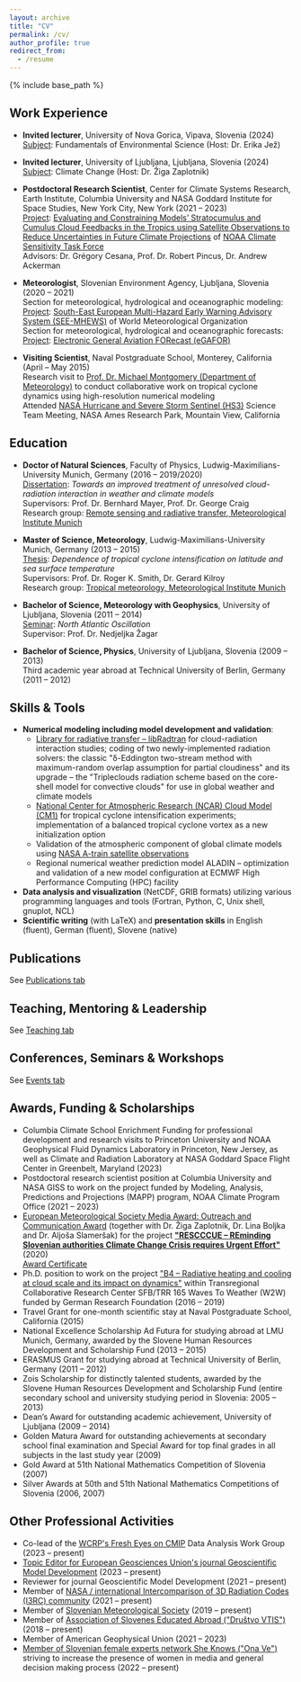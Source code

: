 ```yaml
---
layout: archive
title: "CV"
permalink: /cv/
author_profile: true
redirect_from:
  - /resume
---
```


{% include base_path %}

## Work Experience
* **Invited lecturer**, University of Nova Gorica, Vipava, Slovenia (2024)<br/> 
<ins>Subject</ins>: Fundamentals of Environmental Science (Host: Dr. Erika Jež)<br/>

* **Invited lecturer**, University of Ljubljana, Ljubljana, Slovenia (2024)<br/> 
<ins>Subject</ins>: Climate Change (Host: Dr. Žiga Zaplotnik)<br/>

* **Postdoctoral Research Scientist**, Center for Climate Systems Research, Earth Institute, Columbia University and NASA Goddard Institute for Space Studies, New York City, New York (2021 – 2023)<br/> 
<ins>Project</ins>: [Evaluating and Constraining Models’ Stratocumulus and Cumulus Cloud Feedbacks in the Tropics using Satellite Observations to Reduce Uncertainties in Future Climate Projections](https://www.earth.columbia.edu/projects/view/2203) of [NOAA Climate Sensitivity Task Force](https://cpo.noaa.gov/divisions-programs/earth-system-science-and-modeling-division/modeling-analysis-predictions-and-projections/task-forces/climate-sensitivity-task-force-2020-2023/)<br/>
Advisors: Dr. Grégory Cesana, Prof. Dr. Robert Pincus, Dr. Andrew Ackerman

* **Meteorologist**, Slovenian Environment Agency, Ljubljana, Slovenia (2020 – 2021)<br/> 
Section for meteorological, hydrological and oceanographic modeling:<br/>
<ins>Project</ins>: [South-East European Multi-Hazard Early Warning Advisory System (SEE-MHEWS)](https://www.see-mhews.org/) of World Meteorological Organization<br/>
Section for meteorological, hydrological and oceanographic forecasts:<br/>
<ins>Project</ins>: [Electronic General Aviation FORecast (eGAFOR)](https://egafor.eu/)<br/>

* **Visiting Scientist**, Naval Postgraduate School, Monterey, California (April – May 2015)<br/> 
Research visit to [Prof. Dr. Michael Montgomery (Department of Meteorology)](https://met.nps.edu/~mtmontgo/montgomery.html) to conduct collaborative work on tropical cyclone dynamics using high-resolution numerical modeling<br/> 
Attended [NASA Hurricane and Severe Storm Sentinel (HS3)](https://espo.nasa.gov/hs3/content/HS3_0) Science Team Meeting, NASA Ames Research Park, Mountain View, California

## Education

* **Doctor of Natural Sciences**, Faculty of Physics, Ludwig-Maximilians-University Munich, Germany (2016 – 2019/2020)<br/> 
<ins>Dissertation</ins>: _Towards an improved treatment of unresolved cloud-radiation interaction in weather and climate models_<br/> 
Supervisors: Prof. Dr. Bernhard Mayer, Prof. Dr. George Craig<br/>
Research group: [Remote sensing and radiative transfer, Meteorological Institute Munich](https://www.en.meteo.physik.uni-muenchen.de/forschung/atmo_fern/index.html)

* **Master of Science, Meteorology**, Ludwig-Maximilians-University Munich, Germany (2013 – 2015)<br/> 
<ins>Thesis</ins>: _Dependence of tropical cyclone intensification on latitude and sea surface temperature_<br/> 
Supervisors: Prof. Dr. Roger K. Smith, Dr. Gerard Kilroy<br/> 
Research group: [Tropical meteorology, Meteorological Institute Munich](https://www.en.meteo.physik.uni-muenchen.de/forschung/tropische/index.html)

* **Bachelor of Science, Meteorology with Geophysics**, University of Ljubljana, Slovenia (2011 – 2014)<br/>
<ins>Seminar</ins>: _North Atlantic Oscillation_<br/> 
Supervisor: Prof. Dr. Nedjeljka Žagar

* **Bachelor of Science, Physics**, University of Ljubljana, Slovenia (2009 – 2013)<br/>
Third academic year abroad at Technical University of Berlin, Germany (2011 – 2012)

## Skills & Tools
* **Numerical modeling including model development and validation**:
    * [Library for radiative transfer – libRadtran](http://www.libradtran.org/doku.php) for cloud-radiation interaction studies; coding of two newly-implemented radiation solvers: the classic "δ-Eddington two-stream method with maximum-random overlap assumption for partial cloudiness" and its upgrade – the "Tripleclouds radiation scheme based on the core-shell model for convective clouds" for use in global weather and climate models
    * [National Center for Atmospheric Research (NCAR) Cloud Model (CM1)](https://www2.mmm.ucar.edu/people/bryan/cm1/) for tropical cyclone intensification experiments; implementation of a balanced tropical cyclone vortex as a new initialization option
    * Validation of the atmospheric component of global climate models using [NASA A-train satellite observations](https://atrain.nasa.gov/)
    * Regional numerical weather prediction model ALADIN – optimization and validation of a new model configuration at ECMWF High Performance Computing (HPC) facility
* **Data analysis and visualization** (NetCDF, GRIB formats) utilizing various programming languages and tools (Fortran, Python, C, Unix shell, gnuplot, NCL)
* **Scientific writing** (with LaTeX) and **presentation skills** in English (fluent), German (fluent), Slovene (native)

## Publications

See [Publications tab](https://ninacrnivec.github.io/publications/)
  
## Teaching, Mentoring & Leadership

See [Teaching tab](https://ninacrnivec.github.io/teaching/)
  
## Conferences, Seminars & Workshops

See [Events tab](https://ninacrnivec.github.io/events/)
  
## Awards, Funding & Scholarships
* Columbia Climate School Enrichment Funding for professional development and research visits to Princeton University and NOAA Geophysical Fluid Dynamics Laboratory in Princeton, New Jersey, as well as Climate and Radiation Laboratory at NASA Goddard Space Flight Center in Greenbelt, Maryland (2023)
* Postdoctoral research scientist position at Columbia University and NASA GISS to work on the project funded by Modeling, Analysis, Predictions and Projections (MAPP) program, NOAA Climate Program Office (2021 – 2023)
* [European Meteorological Society Media Award: Outreach and Communication Award](https://www.emetsoc.org/oc2020-for-rescccue-slovenia/) (together with Dr. Žiga Zaplotnik, Dr. Lina Boljka and Dr. Aljoša Slameršak) for the project **["RESCCCUE – REminding Slovenian authorities Climate Change Crisis requires Urgent Effort"](https://www.emetsoc.org/wp-content/uploads/2020/06/oc2020_RESCCCUE_project-description.pdf)** (2020)<br/>
[Award Certificate](https://github.com/NinaCrnivec/NinaCrnivec.github.io/blob/master/files/certificates_NC/EMS_Award_Certificate_RESCCCUE.pdf)
* Ph.D. position to work on the project ["B4 – Radiative heating and cooling at cloud scale and its impact on dynamics"](https://w2w.meteo.physik.uni-muenchen.de/research_areas/phase1/b4/index.html) within Transregional Collaborative Research Center SFB/TRR 165 Waves To Weather (W2W) funded by German Research Foundation (2016 – 2019)
* Travel Grant for one-month scientific stay at Naval Postgraduate School, California (2015)
* National Excellence Scholarship Ad Futura for studying abroad at LMU Munich, Germany, awarded by the Slovene Human Resources Development and Scholarship Fund (2013 – 2015)
* ERASMUS Grant for studying abroad at Technical University of Berlin, Germany (2011 – 2012)
* Zois Scholarship for distinctly talented students, awarded by the Slovene Human Resources Development and Scholarship Fund (entire secondary school and university studying period in Slovenia: 2005 – 2013)
* Dean’s Award for outstanding academic achievement, University of Ljubljana (2009 – 2014)
* Golden Matura Award for outstanding achievements at secondary school final examination and Special Award for top final grades in all subjects in the last study year (2009)
* Gold Award at 51th National Mathematics Competition of Slovenia (2007)
* Silver Awards at 50th and 51th National Mathematics Competitions of Slovenia (2006, 2007)
  
## Other Professional Activities
* Co-lead of the [WCRP's Fresh Eyes on CMIP](https://wcrp-cmip.org/fresh-eyes-on-cmip/) Data Analysis Work Group (2023 – present)
* [Topic Editor for European Geosciences Union's journal Geoscientific Model Development](https://www.geoscientific-model-development.net/editorial_board.html) (2023 – present)
* Reviewer for journal Geoscientific Model Development (2021 – present)
* Member of [NASA / international Intercomparison of 3D Radiation Codes (I3RC) community](https://earth.gsfc.nasa.gov/climate/model/i3rc) (2021 – present)
* Member of [Slovenian Meteorological Society](http://www.smd.v-izdelavi.si/domov/) (2019 – present)
* Member of [Association of Slovenes Educated Abroad ("Društvo VTIS")](https://www.drustvovtis.si/) (2018 – present)
* Member of American Geophysical Union (2021 – 2023)
* [Member of Slovenian female experts network She Knows ("Ona Ve")](https://onave.si/dr-nina-crnivec/) striving to increase the presence of women in media and general decision making process (2022 – present)




